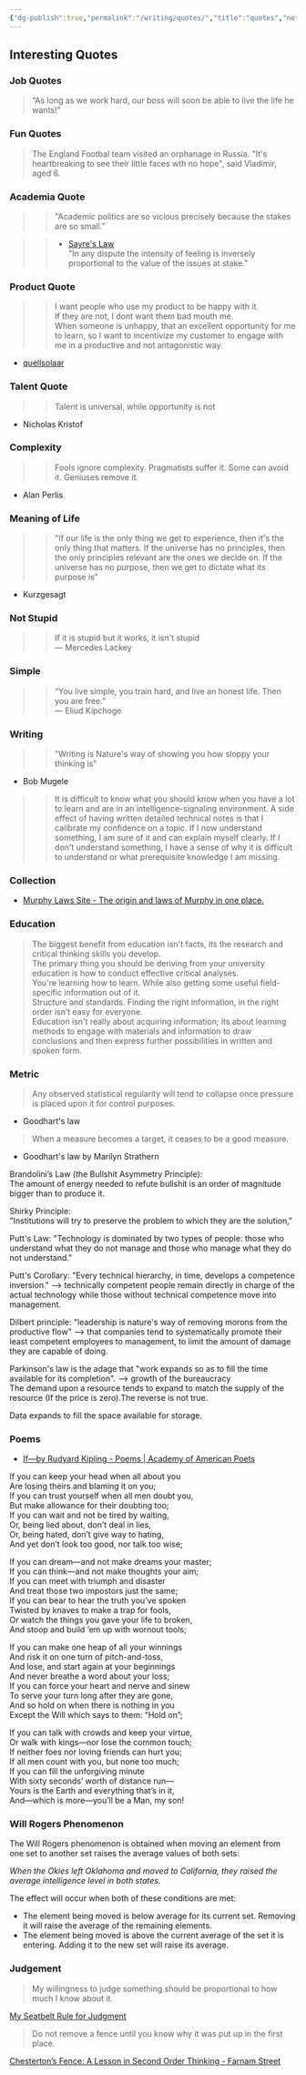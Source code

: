 ```yaml
---
{"dg-publish":true,"permalink":"/writing/quotes/","title":"quotes","noteIcon":""}
---
```



## Interesting Quotes

### Job Quotes

> “As long as we work hard, our boss will soon be able to live the life he wants!”

### Fun Quotes

> The England Footbal team visited an orphanage in Russia. "It's heartbreaking to see their little faces wth no hope", said Vladimir, aged 6.

### Academia Quote

>> "Academic politics are so vicious precisely because the stakes are so small."

>

>> - [Sayre's Law](https://en.m.wikipedia.org/wiki/Sayre%27s_law)  
>> "In any dispute the intensity of feeling is inversely proportional to the value of the issues at stake."

### Product Quote

>> I want people who use my product to be happy with it.  
>> If they are not, I dont want them bad mouth me.  
>> When someone is unhappy, that an excellent opportunity for me to learn, so I want to incentivize my customer to engage with me in a productive and not antagonistic way.

- [quellsolaar](https://news.ycombinator.com/item?id=24562019)

### Talent Quote

>> Talent is universal, while opportunity is not

- Nicholas Kristof

### Complexity

>> Fools ignore complexity. Pragmatists suffer it. Some can avoid it. Geniuses remove it.

- Alan Perlis

### Meaning of Life

>> "If our life is the only thing we get to experience, then it's the only thing that matters. If the universe has no principles, then the only principles relevant are the ones we decide on. If the universe has no purpose, then we get to dictate what its purpose is"

- Kurzgesagt

### Not Stupid

>> If it is stupid but it works, it isn't stupid  
― Mercedes Lackey

### Simple

>>“You live simple, you train hard, and live an honest life. Then you are free.”  
― Eliud Kipchoge

### Writing

>> "Writing is Nature's way of showing you how sloppy your thinking is"

- Bob Mugele

>> It is difficult to know what you should know when you have a lot to learn and are in an intelligence-signaling environment. A side effect of having written detailed technical notes is that I calibrate my confidence on a topic. If I now understand something, I am sure of it and can explain myself clearly. If I don’t understand something, I have a sense of why it is difficult to understand or what prerequisite knowledge I am missing.

### Collection

- [Murphy Laws Site - The origin and laws of Murphy in one place.](http://www.murphys-laws.com/)

### Education

> The biggest benefit from education isn't facts, its the research and critical thinking skills you develop.  
> The primary thing you should be deriving from your university education is how to conduct effective critical analyses.  
> You're learning how to learn. While also getting some useful field-specific information out of it.  
> Structure and standards. Finding the right information, in the right order isn’t easy for everyone.  
> Education isn't really about acquiring information; its about learning methods to engage with materials and information to draw conclusions and then express further possibilities in written and spoken form.

### Metric

> Any observed statistical regularity will tend to collapse once pressure is placed upon it for control purposes.

- Goodhart's law

> When a measure becomes a target, it ceases to be a good measure.

- Goodhart's law by Marilyn Strathern

Brandolini’s Law (the Bullshit Asymmetry Principle):  
The amount of energy needed to refute bullshit is an order of magnitude bigger than to produce it.

Shirky Principle:  
"Institutions will try to preserve the problem to which they are the solution,"

Putt's Law: "Technology is dominated by two types of people: those who understand what they do not manage and those who manage what they do not understand."

Putt's Corollary: "Every technical hierarchy, in time, develops a competence inversion." --> technically competent people remain directly in charge of the actual technology while those without technical competence move into management.

Dilbert principle: "leadership is nature's way of removing morons from the productive flow" --> that companies tend to systematically promote their least competent employees to management, to limit the amount of damage they are capable of doing.

Parkinson's law is the adage that "work expands so as to fill the time available for its completion". --> growth of the bureaucracy  
The demand upon a resource tends to expand to match the supply of the resource (If the price is zero).The reverse is not true.

Data expands to fill the space available for storage.

### Poems

- [If—by Rudyard Kipling - Poems | Academy of American Poets](https://poets.org/poem/if)

If you can keep your head when all about you  
 Are losing theirs and blaming it on you;  
If you can trust yourself when all men doubt you,  
 But make allowance for their doubting too;  
If you can wait and not be tired by waiting,  
 Or, being lied about, don’t deal in lies,  
Or, being hated, don’t give way to hating,  
 And yet don’t look too good, nor talk too wise;

If you can dream—and not make dreams your master;  
 If you can think—and not make thoughts your aim;  
If you can meet with triumph and disaster  
 And treat those two impostors just the same;  
If you can bear to hear the truth you’ve spoken  
 Twisted by knaves to make a trap for fools,  
Or watch the things you gave your life to broken,  
 And stoop and build ’em up with wornout tools;

If you can make one heap of all your winnings  
 And risk it on one turn of pitch-and-toss,  
And lose, and start again at your beginnings  
 And never breathe a word about your loss;  
If you can force your heart and nerve and sinew  
 To serve your turn long after they are gone,  
And so hold on when there is nothing in you  
 Except the Will which says to them: “Hold on”;

If you can talk with crowds and keep your virtue,  
 Or walk with kings—nor lose the common touch;  
If neither foes nor loving friends can hurt you;  
 If all men count with you, but none too much;  
If you can fill the unforgiving minute  
With sixty seconds’ worth of distance run—  
 Yours is the Earth and everything that’s in it,  
And—which is more—you’ll be a Man, my son!

### Will Rogers Phenomenon

The Will Rogers phenomenon is obtained when moving an element from one set to another set raises the average values of both sets:

_When the Okies left Oklahoma and moved to California, they raised the average intelligence level in both states._

The effect will occur when both of these conditions are met:

- The element being moved is below average for its current set. Removing it will raise the average of the remaining elements.
- The element being moved is above the current average of the set it is entering. Adding it to the new set will raise its average.

### Judgement

> My willingness to judge something should be proportional to how much I know about it.

[My Seatbelt Rule for Judgment](https://www.dannyguo.com/blog/my-seatbelt-rule-for-judgment/)

> Do not remove a fence until you know why it was put up in the first place.

[Chesterton’s Fence: A Lesson in Second Order Thinking - Farnam Street](https://fs.blog/chestertons-fence/)
